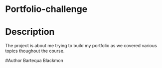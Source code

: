 # Portfolio-challenge

# Description
The project is about me trying to build my portfolio as we covered various topics thoughout the course.

#Author
Bartequa Blackmon
